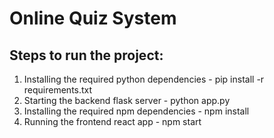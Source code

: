 # Online Quiz System

## Steps to run the project:

1. Installing the required python dependencies - pip install -r requirements.txt
2. Starting the backend flask server - python app.py
3. Installing the required npm dependencies - npm install
4. Running the frontend react app - npm start
